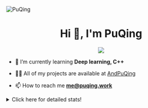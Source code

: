 ![PuQing](https://user-images.githubusercontent.com/27223114/171565019-9a56fae6-b08b-421f-99db-7e830da42371.png)

<h1 align="center">Hi 👋, I'm PuQing</h1>

<p align="center">
  <img src="https://github-widgetbox.vercel.app/api/profile?username=AndPuQing&data=followers,repositories,stars,commits"/>
</p>

- 🌱 I’m currently learning **Deep learning, C++**

- 👨‍💻 All of my projects are available at [AndPuQing](https://github.com/AndPuQing)

- 📫 How to reach me **me@puqing.work**

<details>
<summary>Click here for detailed stats!</summary>

<!--START_SECTION:waka-->
**I'm a Night 🦉** 

```text
🌞 Morning    41 commits     ██░░░░░░░░░░░░░░░░░░░░░░░   10.28% 
🌆 Daytime    145 commits    █████████░░░░░░░░░░░░░░░░   36.34% 
🌃 Evening    122 commits    ███████░░░░░░░░░░░░░░░░░░   30.58% 
🌙 Night      91 commits     █████░░░░░░░░░░░░░░░░░░░░   22.81%

```


📊 **This Week I Spent My Time On** 

```text
💬 Programming Languages: 
Python                   2 hrs 20 mins       ████████░░░░░░░░░░░░░░░░░   35.2% 
JavaScript               1 hr 42 mins        ██████░░░░░░░░░░░░░░░░░░░   25.55% 
C++                      1 hr 14 mins        ████░░░░░░░░░░░░░░░░░░░░░   18.59% 
Jupyter Notebook         26 mins             █░░░░░░░░░░░░░░░░░░░░░░░░   6.58% 
C                        20 mins             █░░░░░░░░░░░░░░░░░░░░░░░░   5.03%

🔥 Editors: 
VS Code                  6 hrs 40 mins       █████████████████████████   100.0%

💻 Operating System: 
Windows                  4 hrs 48 mins       ██████████████████░░░░░░░   71.99% 
Mac                      1 hr 52 mins        ███████░░░░░░░░░░░░░░░░░░   28.01%

```


<!--END_SECTION:waka-->
</details>
